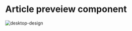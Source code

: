 # Article preveiew component
![desktop-design](https://user-images.githubusercontent.com/98693285/221365994-db968e9b-b58e-4077-b282-2e5228754667.jpg)
